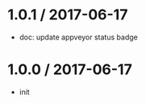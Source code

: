 
1.0.1 / 2017-06-17
==================

  * doc: update appveyor status badge

1.0.0 / 2017-06-17
==================

  * init
